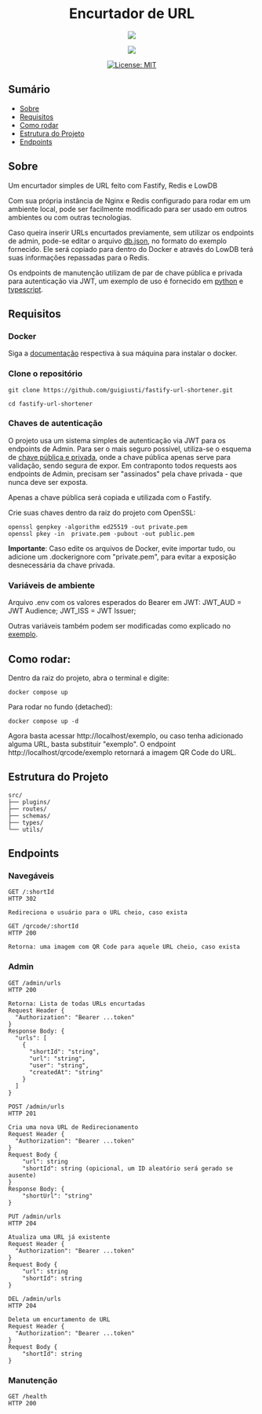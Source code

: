 <p align="center">
  <h1 align="center">Encurtador de URL</h1>
</p>
<div align="center" margin-top="25px">

  ![](https://img.shields.io/github/languages/count/guigiusti/fastify-url-shortener)

  ![](https://img.shields.io/github/languages/top/guigiusti/fastify-url-shortener)
  
  [![License: MIT](https://img.shields.io/badge/License-MIT-yellow.svg)](https://opensource.org/licenses/MIT)

</div>

## Sumário
- [Sobre](#sobre)
- [Requisitos](#requisitos)
- [Como rodar](#como-rodar)
- [Estrutura do Projeto](#estrutura-do-projeto)
- [Endpoints](#endpoints)

## Sobre

Um encurtador simples de URL feito com Fastify, Redis e LowDB

Com sua própria instância de Nginx e Redis configurado para rodar em um ambiente local, pode ser facilmente modificado para ser usado em outros ambientes ou com outras tecnologias.

Caso queira inserir URLs encurtados previamente, sem utilizar os endpoints de admin, pode-se editar o arquivo [db.json](https://github.com/guigiusti/fastify-url-shortener/blob/main/db.json), no formato do exemplo fornecido. Ele será copiado para dentro do Docker e através do LowDB terá suas informações repassadas para o Redis.

Os endpoints de manutenção utilizam de par de chave pública e privada para autenticação via JWT, um exemplo de uso é fornecido em [python](https://github.com/guigiusti/fastify-url-shortener/blob/main/example/admin_request.py) e [typescript](https://github.com/guigiusti/fastify-url-shortener/blob/main/example/admin_request.ts). 

## Requisitos

### Docker

Siga a [documentação](https://docs.docker.com/engine/install/) respectiva à sua máquina para instalar o docker. 

### Clone o repositório
```
git clone https://github.com/guigiusti/fastify-url-shortener.git

cd fastify-url-shortener
```

### Chaves de autenticação

O projeto usa um sistema simples de autenticação via JWT para os endpoints de Admin. Para ser o mais seguro possível, utiliza-se o esquema de [chave pública e privada](https://www.totvs.com/blog/gestao-para-assinatura-de-documentos/chave-publica-e-privada/), onde a chave pública apenas serve para validação, sendo segura de expor. Em contraponto todos requests aos endpoints de Admin, precisam ser "assinados" pela chave privada - que nunca deve ser exposta.

Apenas a chave pública será copiada e utilizada com o Fastify.

Crie suas chaves dentro da raiz do projeto com OpenSSL:
```
openssl genpkey -algorithm ed25519 -out private.pem
openssl pkey -in  private.pem -pubout -out public.pem
```
**Importante**: Caso edite os arquivos de Docker, evite importar tudo, ou adicione um .dockerignore com "private.pem", para evitar a exposição desnecessária da chave privada.

### Variáveis de ambiente

Arquivo .env com os valores esperados do Bearer em JWT:
JWT_AUD = JWT Audience;
JWT_ISS = JWT Issuer;

Outras variáveis também podem ser modificadas como explicado no [exemplo](https://github.com/guigiusti/fastify-url-shortener/blob/main/.env.example).


## Como rodar:

Dentro da raiz do projeto, abra o terminal e digite:

```
docker compose up
```

Para rodar no fundo (detached):

```
docker compose up -d
```

Agora basta acessar http://localhost/exemplo, ou caso tenha adicionado alguma URL, basta substituir "exemplo". O endpoint http://localhost/qrcode/exemplo retornará a imagem QR Code do URL.

## Estrutura do Projeto
```
src/
├── plugins/ 
├── routes/
├── schemas/ 
├── types/
└── utils/
```


## Endpoints

### Navegáveis
```
GET /:shortId
HTTP 302

Redireciona o usuário para o URL cheio, caso exista
```
```
GET /qrcode/:shortId
HTTP 200

Retorna: uma imagem com QR Code para aquele URL cheio, caso exista
```

### Admin

```
GET /admin/urls
HTTP 200

Retorna: Lista de todas URLs encurtadas
Request Header {
  "Authorization": "Bearer ...token"
}
Response Body: {
  "urls": [
    {
      "shortId": "string",
      "url": "string", 
      "user": "string",
      "createdAt": "string"
    }
  ]
}
```
```
POST /admin/urls
HTTP 201

Cria uma nova URL de Redirecionamento
Request Header {
  "Authorization": "Bearer ...token"
}
Request Body {
    "url": string
    "shortId": string (opicional, um ID aleatório será gerado se ausente)
}
Response Body: {
    "shortUrl": "string"
}
```
```
PUT /admin/urls
HTTP 204

Atualiza uma URL já existente
Request Header {
  "Authorization": "Bearer ...token"
}
Request Body {
    "url": string
    "shortId": string
}
```
```
DEL /admin/urls
HTTP 204

Deleta um encurtamento de URL
Request Header {
  "Authorization": "Bearer ...token"
}
Request Body {
    "shortId": string
}
```

### Manutenção
```
GET /health
HTTP 200
```
